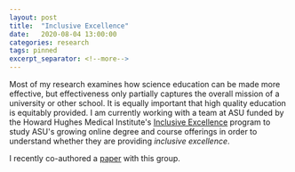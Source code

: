 ```yaml
---
layout: post
title:  "Inclusive Excellence"
date:   2020-08-04 13:00:00
categories: research
tags: pinned
excerpt_separator: <!--more-->
---
```


Most of my research examines how science education can be made more effective, but effectiveness only partially captures the overall mission of a university or other school. It is equally important that high quality education is equitably provided. I am currently working with a team at ASU funded by the Howard Hughes Medical Institute's [Inclusive Excellence][hhmi-ie] program to study ASU's growing online degree and course offerings in order to understand whether they are providing _inclusive excellence_.

<!--more-->

I recently co-authored a [paper][plos] with this group.

[hhmi-ie]: https://www.hhmi.org/science-education/programs/inclusive-excellence
[plos]: https://doi.org/10.1371/journal.pone.0243916

